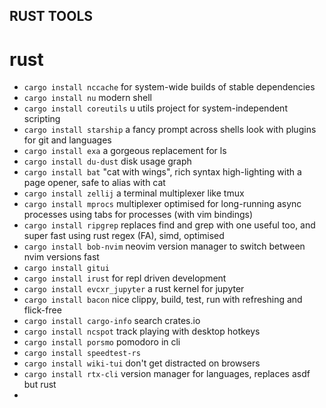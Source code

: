 <!DOCTYPE= md>
## RUST TOOLS

# rust
- `cargo install nccache` for system-wide builds of stable dependencies
- `cargo install nu` modern shell
- `cargo install coreutils` u utils project for system-independent scripting
- `cargo install starship` a fancy prompt across shells look with plugins for git and languages
- `cargo install exa` a gorgeous replacement for ls
- `cargo install du-dust` disk usage graph
- `cargo install bat` "cat with wings", rich syntax high-lighting with a page opener, safe to alias with cat
- `cargo install zellij` a terminal multiplexer like tmux
- `cargo install mprocs` multiplexer optimised for long-running async processes using tabs for processes (with vim bindings)
- `cargo install ripgrep` replaces find and grep with one useful too, and super fast using rust regex (FA), simd, optimised
- `cargo install bob-nvim` neovim version manager to switch between nvim versions fast
- `cargo install gitui`
- `cargo install irust` for repl driven development
- `cargo install evcxr_jupyter` a rust kernel for jupyter
- `cargo install bacon` nice clippy, build, test, run with refreshing and flick-free
- `cargo install cargo-info` search crates.io
- `cargo install ncspot` track playing with desktop hotkeys
- `cargo install porsmo` pomodoro in cli
- `cargo install speedtest-rs` 
- `cargo install wiki-tui` don't get distracted on browsers
- `cargo install rtx-cli` version manager for languages, replaces asdf but rust
- 